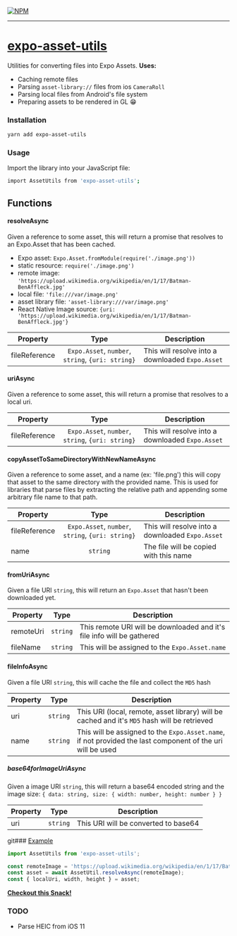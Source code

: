 [![NPM](https://nodei.co/npm/expo-asset-utils.png)](https://nodei.co/npm/expo-asset-utils/)

---

# [expo-asset-utils](https://snack.expo.io/@bacon/expo-asset-utils-example)

Utilities for converting files into Expo Assets.
**Uses:**

* Caching remote files
* Parsing `asset-library://` files from ios `CameraRoll`
* Parsing local files from Android's file system
* Preparing assets to be rendered in GL 😁

### Installation

```bash
yarn add expo-asset-utils
```

### Usage

Import the library into your JavaScript file:

```bash
import AssetUtils from 'expo-asset-utils';
```

## Functions

#### resolveAsync

Given a reference to some asset, this will return a promise that resolves to an Expo.Asset that has been cached.

* Expo asset: `Expo.Asset.fromModule(require('./image.png'))`
* static resource: `require('./image.png')`
* remote image: `'https://upload.wikimedia.org/wikipedia/en/1/17/Batman-BenAffleck.jpg'`
* local file: `'file:///var/image.png'`
* asset library file: `'asset-library:///var/image.png'`
* React Native Image source: `{uri: 'https://upload.wikimedia.org/wikipedia/en/1/17/Batman-BenAffleck.jpg'}`

| Property      |                       Type                        | Description                                      |
| ------------- | :-----------------------------------------------: | ------------------------------------------------ |
| fileReference | `Expo.Asset`, `number`, `string`, `{uri: string}` | This will resolve into a downloaded `Expo.Asset` |

#### uriAsync

Given a reference to some asset, this will return a promise that resolves to a local uri.

| Property      |                       Type                        | Description                                      |
| ------------- | :-----------------------------------------------: | ------------------------------------------------ |
| fileReference | `Expo.Asset`, `number`, `string`, `{uri: string}` | This will resolve into a downloaded `Expo.Asset` |

#### copyAssetToSameDirectoryWithNewNameAsync

Given a reference to some asset, and a name (ex: 'file.png') this will copy that asset to the same directory with the provided name. This is used for libraries that parse files by extracting the relative path and appending some arbitrary file name to that path.

| Property      |                       Type                        | Description                                      |
| ------------- | :-----------------------------------------------: | ------------------------------------------------ |
| fileReference | `Expo.Asset`, `number`, `string`, `{uri: string}` | This will resolve into a downloaded `Expo.Asset` |
| name          |                     `string`                      | The file will be copied with this name           |

#### fromUriAsync

Given a file URI `string`, this will return an `Expo.Asset` that hasn't been downloaded yet.

| Property  |   Type   | Description                                                            |
| --------- | :------: | ---------------------------------------------------------------------- |
| remoteUri | `string` | This remote URI will be downloaded and it's file info will be gathered |
| fileName  | `string` | This will be assigned to the `Expo.Asset.name`                         |

#### fileInfoAsync

Given a file URI `string`, this will cache the file and collect the `MD5` hash

| Property |   Type   | Description                                                                                                |
| -------- | :------: | ---------------------------------------------------------------------------------------------------------- |
| uri      | `string` | This URI (local, remote, asset library) will be cached and it's `MD5` hash will be retrieved               |
| name     | `string` | This will be assigned to the `Expo.Asset.name`, if not provided the last component of the uri will be used |

##### base64forImageUriAsync

Given a image URI `string`, this will return a base64 encoded string and the image size: `{ data: string, size: { width: number, height: number } }`

| Property |   Type   | Description                          |
| -------- | :------: | ------------------------------------ |
| uri      | `string` | This URI will be converted to base64 |

git### [Example](/examples/simple/App.js)

```js
import AssetUtils from 'expo-asset-utils';

const remoteImage = 'https://upload.wikimedia.org/wikipedia/en/1/17/Batman-BenAffleck.jpg';
const asset = await AssetUtil.resolveAsync(remoteImage);
const { localUri, width, height } = asset;
```

[**Checkout this Snack!**](https://snack.expo.io/@bacon/expo-asset-utils-example)

### TODO

* Parse HEIC from iOS 11
